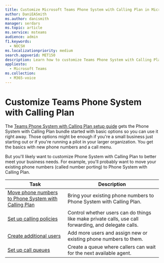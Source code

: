 ```yaml
---
title: Customize Microsoft Teams Phone System with Calling Plan in Microsoft Teams
author: DaniEASmith
ms.author: danismith
manager: serdars
ms.topic: article
ms.service: msteams
audience: admin
f1.keywords: 
  - NOCSH
ms.localizationpriority: medium
search.appverid: MET150
description: Learn how to customize Teams Phone System with Calling Plan to meet the specific needs of your organization.
appliesto: 
  - Microsoft Teams
ms.collection: 
  - M365-voice
---
```


# Customize Teams Phone System with Calling Plan

The [Teams Phone System with Calling Plan setup guide](set-up-overview.md) gets the Phone System with Calling Plan bundle started with basic options so you can use it right away. Those options might be enough if you're a small business just starting out or if you're running a pilot in your larger organization. You get the basics with new phone numbers and a call menu.

But you'll likely want to customize Phone System with Calling Plan to better meet your business needs. For example, you'll probably want to move your existing phone numbers (called number porting) to Phone System with Calling Plan.

| Task        | Description       |
|-------------|-------------------|
| [Move phone numbers to Phone System with Calling Plan](port-phone-numbers.md) | Bring your existing phone numbers to Phone System with Calling Plan. |
| [Set up calling policies](set-up-policies.md) | Control whether users can do things like make private calls, use call forwarding, and delegate calls. |
| [Create additional users](create-users.md) | Add more users and assign new or existing phone numbers to them. |
| [Set up call queues](./create-a-phone-system-call-queue-smb.md) | Create a queue where callers can wait for the next available agent. |
